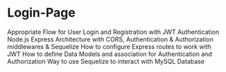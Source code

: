 # Login-Page
Appropriate Flow for User Login and Registration with JWT Authentication
Node.js Express Architecture with CORS, Authentication & Authorization middlewares & Sequelize
How to configure Express routes to work with JWT
How to define Data Models and association for Authentication and Authorization
Way to use Sequelize to interact with MySQL Database
